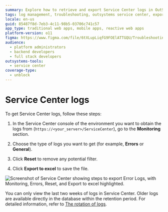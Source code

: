 ```yaml
---
summary: Explore how to retrieve and export Service Center logs in OutSystems 11 (O11) using the monitoring section.
tags: log management, troubleshooting, outsystems service center, exporting data, system monitoring
locale: en-us
guid: 85487f8d-7eb3-4c11-98b5-03706c741c57
app_type: traditional web apps, mobile apps, reactive web apps
platform-version: o11
figma: https://www.figma.com/file/6tXLupLiqfG9FOElATTGQU/Troubleshooting?node-id=3327:509
audience:
  - platform administrators
  - backend developers
  - full stack developers
outsystems-tools:
  - service center
coverage-type:
  - unblock
---
```


# Service Center logs

To get Service Center logs, follow these steps:

1. In the Service Center console of the environment you want to obtain the logs from (`https://<your_server>/ServiceCenter`), go to the **Monitoring** section.

1. Choose the type of logs you want to get (for example, **Errors** or **General**).

1. Click **Reset** to remove any potential filter.

1. Click **Export to excel** to save the file.

![Screenshot of Service Center showing steps to export Error Logs, with Monitoring, Errors, Reset, and Export to excel highlighted.](images/get-logs-sc.png "Service Center Error Log Export")

<div class="info" markdown="1">

You can only view the last two weeks of logs in Service Center. Older logs are available directly in the database within the retention period. For detailed information, refer to [The rotation of logs](https://success.outsystems.com/documentation/11/monitoring_and_troubleshooting_apps/logging_database_and_architecture/the_log_tables_and_views/#the-rotation-of-the-logs).

</div>
